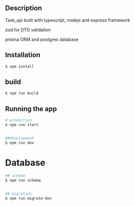 ## Description

Task_api built with typescript, nodejs and express framework 

zod for DTO validation

prisma ORM and postgres database


## Installation

```bash
$ npm install
```

## build
```bash
$ npm run build
```

## Running the app


```bash
# production
$ npm run start


##development
$ npm run dev
```

# Database
```bash
## schema
$ npm run schema


## migration
$ npm run migrate-dev
```
